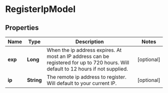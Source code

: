 

# RegisterIpModel


## Properties

| Name | Type | Description | Notes |
|------------ | ------------- | ------------- | -------------|
|**exp** | **Long** | When the ip address expires. At most an IP address can be registered for up to 720 hours. Will default to 12 hours if not supplied. |  [optional] |
|**ip** | **String** | The remote ip address to register. Will default to your current IP. |  [optional] |



